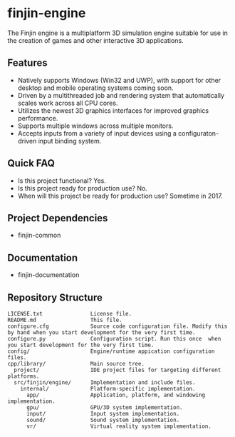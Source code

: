 # finjin-engine
The Finjin engine is a multiplatform 3D simulation engine suitable for use in the creation of games and other interactive 3D applications.

## Features
  * Natively supports Windows (Win32 and UWP), with support for other desktop and mobile operating systems coming soon.
  * Driven by a multithreaded job and rendering system that automatically scales work across all CPU cores.
  * Utilizes the newest 3D graphics interfaces for improved graphics performance.
  * Supports multiple windows across multiple monitors.
  * Accepts inputs from a variety of input devices using a configuraton-driven input binding system.
  
## Quick FAQ
  * Is this project functional? Yes.
  * Is this project ready for production use? No.
  * When will this project be ready for production use? Sometime in 2017.
  
## Project Dependencies
* finjin-common

## Documentation
* finjin-documentation

## Repository Structure
```
LICENSE.txt               License file.
README.md                 This file.
configure.cfg             Source code configuration file. Modify this by hand when you start development for the very first time.
configure.py              Configuration script. Run this once  when you start development for the very first time.
config/                   Engine/runtime appication configuration files.
cpp/library/              Main source tree.
  project/                IDE project files for targeting different platforms.
  src/finjin/engine/      Implementation and include files.
    internal/             Platform-specific implementation.
      app/                Application, platform, and windowing implementation.
      gpu/                GPU/3D system implementation.
      input/              Input system implementation.
      sound/              Sound system implementation.
      vr/                 Virtual reality system implementation.
```
